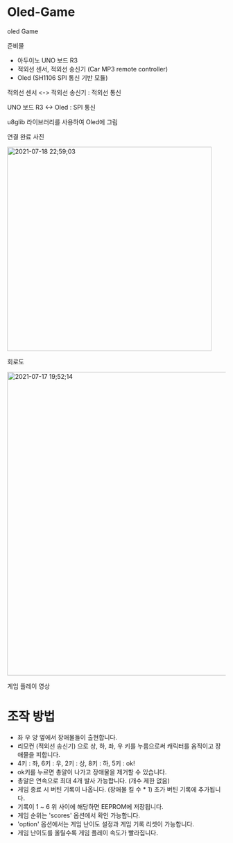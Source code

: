 # Oled-Game
oled Game

준비물
- 아두이노 UNO 보드 R3
- 적외선 센서, 적외선 송신기 (Car MP3 remote controller)
- Oled (SH1106 SPI 통신 기반 모듈)

적외선 센서 <-> 적외선 송신기 : 적외선 통신

UNO 보드 R3 <-> Oled : SPI 통신

u8glib 라이브러리를 사용하여 Oled에 그림

연결 완료 사진

<img width="471" alt="2021-07-18 22;59;03" src="https://user-images.githubusercontent.com/86474141/126070102-5cddf993-82ab-41b4-a8d0-9e4b2ae5b4e1.PNG">

회로도

<img width="700" alt="2021-07-17 19;52;14" src="https://user-images.githubusercontent.com/86474141/126034769-8b9c1954-091c-497f-892f-857ecae49f5f.PNG">

게임 플레이 영상



# 조작 방법
- 좌 우 양 옆에서 장애물들이 출현합니다.
- 리모컨 (적외선 송신기) 으로 상, 하, 좌, 우 키를 누름으로써 캐릭터를 움직이고 장애물을 피합니다.
- 4키 : 좌, 6키 : 우, 2키 : 상, 8키 : 하, 5키 : ok!
- ok키를 누르면 총알이 나가고 장애물을 제거할 수 있습니다.
- 총알은 연속으로 최대 4개 발사 가능합니다. (개수 제한 없음)
- 게임 종료 시 버틴 기록이 나옵니다. (장애물 킬 수 * 1) 초가 버틴 기록에 추가됩니다.
- 기록이 1 ~ 6 위 사이에 해당하면 EEPROM에 저장됩니다.
- 게임 순위는 'scores' 옵션에서 확인 가능합니다.
- 'option' 옵션에서는 게임 난이도 설정과 게임 기록 리셋이 가능합니다.
- 게임 난이도를 올릴수록 게임 플레이 속도가 빨라집니다.
